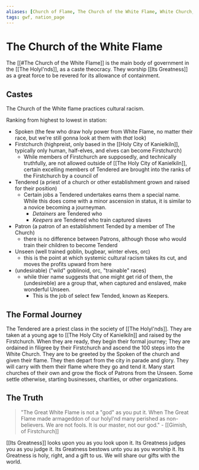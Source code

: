 ```yaml
---
aliases: [Church of Flame, The Church of the White Flame, White Church, Holy Nation of Flame, The Church]
tags: gwf, nation_page
---
```


# The Church of the White Flame

The [[#The Church of the White Flame]] is the main body of government in the [[The Holyl'nds]], as a caste theocracy. They worship [[Its Greatness]] as a great force to be revered for its allowance of containment. 

## Castes
The Church of the White flame practices cultural racism.

Ranking from highest to lowest in station:
- Spoken (the few who draw holy power from White Flame, no matter their race, but we're still gonna look at them with *that* look)
- Firstchurch (highpreist, only based in the [[Holy City of Kanielkiln]], typically only human, half-elves, and elves can become Firstchurch)
	- While members of Firstchurch are supposedly, and technically truthfully, are not allowed outside of [[The Holy City of Kanielkiln]], certain excelling members of Tendered are brought into the ranks of the Firstchurch by a council of 
- Tendered (a priest of a church or other establishment grown and raised for their position)
	- Certain jobs a Tendered undertakes earns them a special name. While this does come with a minor ascension in status, it is similar to a novice becoming a journeyman.
		- *Detainers* are Tendered who 
		- *Keepers* are Tendered who train captured slaves
- Patron (a patron of an establishment Tended by a member of The Church)
	- there is no difference between Patrons, although those who would train their children to become Tenderd
- Unseen (well trained goblin, bugbear, winter elves, orc)
	- this is the point at which systemic cultural racism takes its cut, and moves the profits upward from here
- (undesirable) ("wild" goblinoid, orc, "trainable" races)
	- while thier name suggests that one might get rid of them, the (undesireble) are a group that, when captured and enslaved, make wonderful Unseen. 
		- This is the job of select few Tended, known as Keepers.

## The Formal Journey
The Tendered are a priest class in the society of [[The Holyl'nds]]. They are taken at a young age to [[The Holy City of Kanielkiln]] and raised by the Firstchurch. When they are ready, they begin their formal journey; They are ordained in filigree by their Firstchurch and ascend the 100 steps into the White Church. They are to be greeted by the Spoken of the church and given their flame. They then depart from the city in parade and glory. They will carry with them their flame where they go and tend it. Many start churches of their own and grow the flock of Patrons from the Unseen. Some settle otherwise, starting businesses, charities, or other organizations.

## The Truth
 > "The Great White Flame is not a "god" as you put it. When The Great Flame made armageddon of our holyl'nd many perished as non-believers. We are not fools. It is our master, not our god." - [[Gimish, of Firstchurch]]

[[Its Greatness]] looks upon you as you look upon it. 
Its Greatness judges you as you judge it. 
Its Greatness bestows unto you as you worship it.
Its Greatness is holy, right, and a gift to us.
We will share our gifts with the world.
